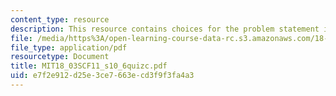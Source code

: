 ```yaml
---
content_type: resource
description: This resource contains choices for the problem statement inflection points.
file: /media/https%3A/open-learning-course-data-rc.s3.amazonaws.com/18-03sc-differential-equations-fall-2011/e7f2e912d25e3ce7663ecd3f9f3fa4a3_MIT18_03SCF11_s10_6quizc.pdf
file_type: application/pdf
resourcetype: Document
title: MIT18_03SCF11_s10_6quizc.pdf
uid: e7f2e912-d25e-3ce7-663e-cd3f9f3fa4a3
---
```

